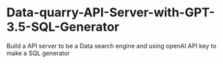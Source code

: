 # Data-quarry-API-Server-with-GPT-3.5-SQL-Generator
Build a API server to be a Data search engine and using openAI API key to make a SQL generator
